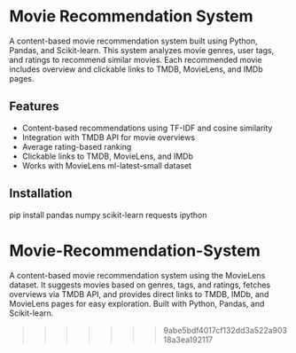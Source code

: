 
# Movie Recommendation System

A content-based movie recommendation system built using Python, Pandas, and Scikit-learn.
This system analyzes movie genres, user tags, and ratings to recommend similar movies. Each recommended movie includes overview and clickable links to TMDB, MovieLens, and IMDb pages.

## Features
- Content-based recommendations using TF-IDF and cosine similarity
- Integration with TMDB API for movie overviews
- Average rating-based ranking
- Clickable links to TMDB, MovieLens, and IMDb
- Works with MovieLens ml-latest-small dataset

## Installation
pip install pandas numpy scikit-learn requests ipython

# Movie-Recommendation-System
A content-based movie recommendation system using the MovieLens dataset. It suggests movies based on genres, tags, and ratings, fetches overviews via TMDB API, and provides direct links to TMDB, IMDb, and MovieLens pages for easy exploration. Built with Python, Pandas, and Scikit-learn.
>>>>>>> 9abe5bdf4017cf132dd3a522a90318a3ea192117

